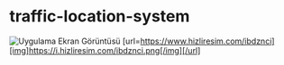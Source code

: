 # traffic-location-system

![Uygulama Ekran Görüntüsü](https://www.hizliresim.com/ibdznci)
[url=https://www.hizliresim.com/ibdznci][img]https://i.hizliresim.com/ibdznci.png[/img][/url]
